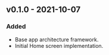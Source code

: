 ## v0.1.0 - 2021-10-07
### Added
- Base app architecture framework.
- Initial Home screen implementation.
